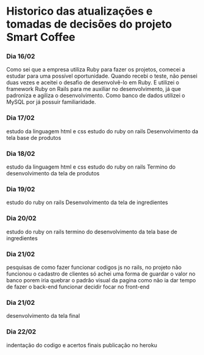 # Historico das atualizações e tomadas de decisões do projeto Smart Coffee

### Dia 16/02

Como sei que a empresa utiliza Ruby para fazer os projetos, comecei a estudar para uma possível oportunidade.
Quando recebi o teste, não pensei duas vezes e aceitei o desafio de desenvolvê-lo em Ruby. E utilizei o framework
Ruby on Rails para me auxiliar no desenvolvimento, já que padroniza e agiliza o desenvolvimento.
Como banco de dados utilizei o MySQL por já possuir familiaridade.

### Dia 17/02
estudo da linguagem html e css
estudo do ruby on rails
Desenvolvimento da tela base de produtos

### Dia 18/02
estudo da linguagem html e css
estudo do ruby on rails
Termino do desenvolvimento da tela de produtos
### Dia 19/02
estudo do ruby on rails
Desenvolvimento da tela de ingredientes
### Dia 20/02
estudo do ruby on rails
termino do desenvolvimento da tela base de ingredientes
### Dia 21/02
pesquisas de como fazer funcionar codigos js no rails, no projeto não funcionou
o cadastro de clientes só achei uma forma de guardar o valor no banco porem iria quebrar o padrão visual da pagina
como não ia dar tempo de fazer o back-end funcionar decidir focar no front-end
### Dia 21/02
desenvolvimento da tela final
### Dia 22/02
indentação do codigo e acertos finais
publicação no heroku